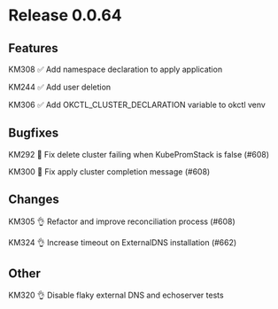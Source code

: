 # Release 0.0.64

## Features

KM308 ✅ Add namespace declaration to apply application

KM244 ✅ Add user deletion

KM306 ✅ Add OKCTL_CLUSTER_DECLARATION variable to okctl venv

## Bugfixes

KM292 🐛 Fix delete cluster failing when KubePromStack is false (#608)

KM300 🐛 Fix apply cluster completion message (#608)

## Changes

KM305 👌 Refactor and improve reconciliation process (#608)

KM324 👌 Increase timeout on ExternalDNS installation (#662)

## Other

KM320 👌 Disable flaky external DNS and echoserver tests 

